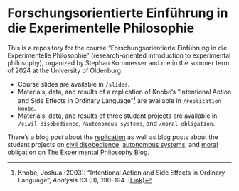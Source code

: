 # Forschungsorientierte Einführung in die Experimentelle Philosophie

This is a repository for the course “Forschungsorientierte Einführung in die Experimentelle Philosophie” (research-oriented introduction to experimental philosophy), organized by Stephan Kornmesser and me in the summer term of 2024 at the University of Oldenburg.

- Course slides are available in `/slides`.
- Materials, data, and results of a replication of Knobe’s “Intentional Action and Side Effects in Ordinary Language”[^1] are available in `/replication knobe`.
- Materials, data, and results of three student projects are available in `/civil disobedience`, `/autonomous systems`, and `/moral obligation`.

There’s a blog post about the [replication](https://xphi.net/2024/04/29/teaching-experimental-philosophy-to-beginners-part-1/) as well as blog posts about the student projects on [civil disobedience](https://xphi.net/2025/01/09/teaching-experimental-philosophy-to-beginners-part-4/), [autonomous systems](https://xphi.net/2025/01/02/teaching-experimental-philosophy-to-beginners-part-2/), and [moral obligation](https://xphi.net/2025/01/03/teaching-experimental-philosophy-to-beginners-part-3/) on [The Experimental Philosophy Blog](https://xphi.net/).

[^1]: Knobe, Joshua (2003): “Intentional Action and Side Effects in Ordinary Language”, _Analysis_ 63 (3), 190–194. ([Link](https://www.jstor.org/stable/3329308))
